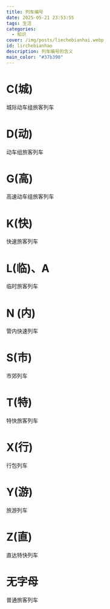 ```yaml
---
title: 列车编号
date: 2025-05-21 23:53:55
tags: 生活
categories:
  - 知识
cover: /img/posts/liechebianhai.webp
id: lirchebianhao
description: 列车编号的含义
main_color: "#37b390"
---
```

# C(城)
城际动车组旅客列车
# D(动)
动车组旅客列车
# G(高)
高速动车组旅客列车
# K(快)
快速旅客列车
# L(临)、A
临时旅客列车
# N (内)
管内快速列车
# S(市)
市郊列车
# T(特)
特快旅客列车
# X(行)
行包列车
# Y(游)
旅游列车
# Z(直)
直达特快列车
# 无字母
普通旅客列车

